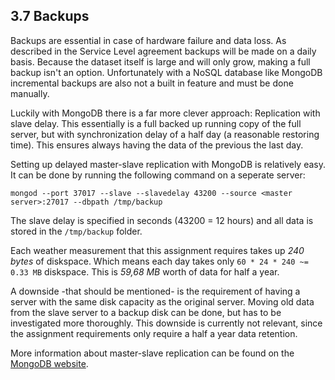 ## 3.7 Backups

Backups are essential in case of hardware failure and data loss. As described in the Service Level agreement backups will be made on a daily basis. Because the dataset itself is large and will only grow, making a full backup isn't an option. Unfortunately with a NoSQL database like MongoDB incremental backups are also not a built in feature and must be done manually.

Luckily with MongoDB there is a far more clever approach: Replication with slave delay. This essentially is a full backed up running copy of the full server, but with synchronization delay of a half day (a reasonable restoring time). This ensures always having the data of the previous the last day.

Setting up delayed master-slave replication with MongoDB is relatively easy. It can be done by running the following command on a seperate server:

    mongod --port 37017 --slave --slavedelay 43200 --source <master server>:27017 --dbpath /tmp/backup

The slave delay is specified in seconds (43200 = 12 hours) and all data is stored in the `/tmp/backup` folder.

Each weather measurement that this assignment requires takes up _240 bytes_ of diskspace. Which means each day takes only `60 * 24 * 240 ~= 0.33 MB` diskspace. This is _59,68 MB_ worth of data for half a year.

A downside -that should be mentioned- is the requirement of having a server with the same disk capacity as the original server. Moving old data from the slave server to a backup disk can be done, but has to be investigated more thoroughly. This downside is currently not relevant, since the assignment requirements only require a half a year data retention.

More information about master-slave replication can be found on the [MongoDB website](http://docs.mongodb.org/manual/core/master-slave/).